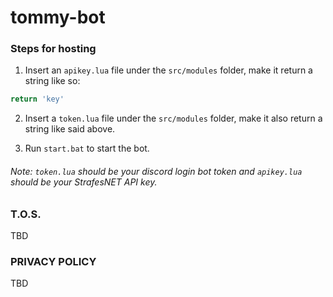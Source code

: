 ﻿# tommy-bot

### Steps for hosting

1. Insert an `apikey.lua` file under the `src/modules` folder, make it return a string like so:

```lua
return 'key'
```

2. Insert a `token.lua` file under the `src/modules` folder, make it also return a string like said above.

3. Run `start.bat` to start the bot.

###### Note: `token.lua` should be your discord login bot token and `apikey.lua` should be your StrafesNET API key.

### T.O.S.
TBD

### PRIVACY POLICY
TBD
